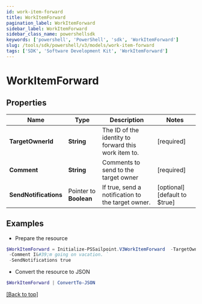 ```yaml
---
id: work-item-forward
title: WorkItemForward
pagination_label: WorkItemForward
sidebar_label: WorkItemForward
sidebar_class_name: powershellsdk
keywords: ['powershell', 'PowerShell', 'sdk', 'WorkItemForward'] 
slug: /tools/sdk/powershell/v3/models/work-item-forward
tags: ['SDK', 'Software Development Kit', 'WorkItemForward']
---
```



# WorkItemForward

## Properties

Name | Type | Description | Notes
------------ | ------------- | ------------- | -------------
**TargetOwnerId** |  **String** | The ID of the identity to forward this work item to. | [required]
**Comment** |  **String** | Comments to send to the target owner | [required]
**SendNotifications** |  Pointer to **Boolean** | If true, send a notification to the target owner. | [optional] [default to $true]

## Examples

- Prepare the resource
```powershell
$WorkItemForward = Initialize-PSSailpoint.V3WorkItemForward  -TargetOwnerId 2c9180835d2e5168015d32f890ca1581 `
 -Comment I&#39;m going on vacation. `
 -SendNotifications true
```

- Convert the resource to JSON
```powershell
$WorkItemForward | ConvertTo-JSON
```


[[Back to top]](#) 

